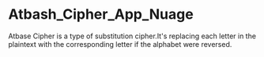 # Atbash_Cipher_App_Nuage
Atbase Cipher is a type of substitution cipher.It's replacing each letter in the plaintext with the corresponding letter if the alphabet were reversed.
